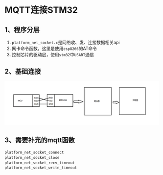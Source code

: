 # MQTT连接STM32

## 1、程序分层

1. `platform_net_socket.c`是网络收、发、连接数据相关api
2. 网卡命令函数，这里是使用`esp8266`的AT命令
3. 控制芯片的驱动层，使用`stm32`中`USART`通信

## 2、基础连接

![image-20230925235459980](../images/image-20230925235459980.png)

## 3、需要补充的mqtt函数

```c
platform_net_socket_connect
platform_net_socket_close
platform_net_socket_recv_timeout
platform_net_socket_write_timeout
```

